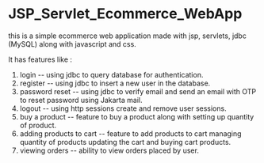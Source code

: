 # JSP_Servlet_Ecommerce_WebApp

this is a simple ecommerce web application made with jsp, servlets, jdbc (MySQL) along with javascript and css.

It has features like :
1. login -- using jdbc to query database for authentication.
2. register -- using jdbc to insert a new user in the database.
3. password reset -- using jdbc to verify email and send an email with OTP to reset password using Jakarta mail.
4. logout -- using http sessions create and remove user sessions.
5. buy a product -- feature to buy a product along with setting up quantity of product.
6. adding products to cart -- feature to add products to cart managing quantity of products updating the cart and buying cart products.
7. viewing orders -- ability to view orders placed by user.
